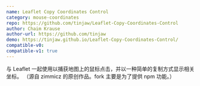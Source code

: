 ```yaml
---
name: Leaflet Copy Coordinates Control
category: mouse-coordinates
repo: https://github.com/tinjaw/Leaflet-Copy-Coordinates-Control
author: Chaim Krause
author-url: https://github.com/tinjaw
demo: https://tinjaw.github.io/Leaflet-Copy-Coordinates-Control/
compatible-v0:
compatible-v1: true
---
```


与 Leaflet 一起使用以捕获地图上的鼠标点击，并以一种简单的复制方式显示相关坐标。 （源自 zimmicz 的原创作品。fork 主要是为了提供 npm 功能。）
